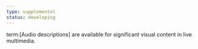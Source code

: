 ```yaml
---
type: supplemental
status: developing
---
```


term:[Audio descriptions] are available for significant visual content in live multimedia.
